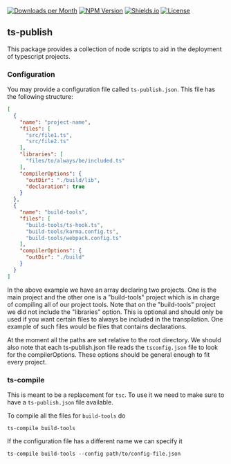 [![Downloads per Month](https://img.shields.io/npm/dm/ts-publish.svg)](https://www.npmjs.com/package/ts-publish)
[![NPM Version](https://img.shields.io/npm/v/ts-publish.svg)](https://www.npmjs.com/package/ts-publish)
[![Shields.io](https://img.shields.io/badge/badges%20by-shields.io-ff69b4.svg)](https://shields.io/)
[![License](https://img.shields.io/npm/l/ts-publish.svg)](LICENSE)


## ts-publish

This package provides a collection of node scripts to aid in the deployment of typescript projects.

### Configuration

You may provide a configuration file called `ts-publish.json`. This file has the following
structure:

```json
[
  {
    "name": "project-name",
    "files": [
      "src/file1.ts",
      "src/file2.ts"
    ],
    "libraries": [
      "files/to/always/be/included.ts"
    ],
    "compilerOptions": {
      "outDir": "./build/lib",
      "declaration": true
    }
  },
  {
    "name": "build-tools",
    "files": [
      "build-tools/ts-hook.ts",
      "build-tools/karma.config.ts",
      "build-tools/webpack.config.ts"
    ],
    "compilerOptions": {
      "outDir": "./build"
    }
  }
]
```

In the above example we have an array declaring two projects. One is the main project and the other
one is a "build-tools" project which is in charge of compiling all of our project tools. Note that
on the "build-tools" project we did not include the "libraries" option. This is optional and should
only be used if you want certain files to always be included in the transpilation. One example of
such files would be files that contains declarations.

At the moment all the paths are set relative to the root directory. We should also note that each
ts-publish.json file reads the `tsconfig.json` file to look for the compilerOptions. These options
should be general enough to fit every project.

### ts-compile

This is meant to be a replacement for `tsc`. To use it we need to make sure to have a
`ts-publish.json` file available.

To compile all the files for `build-tools` do

```
ts-compile build-tools
```

If the configuration file has a different name we can specify it

```
ts-compile build-tools --config path/to/config-file.json
```
